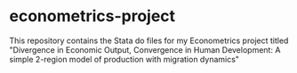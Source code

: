 # econometrics-project
This repository contains the Stata do files for my Econometrics project titled "Divergence in Economic Output, Convergence in Human Development: A simple 2-region model of production with migration dynamics"
